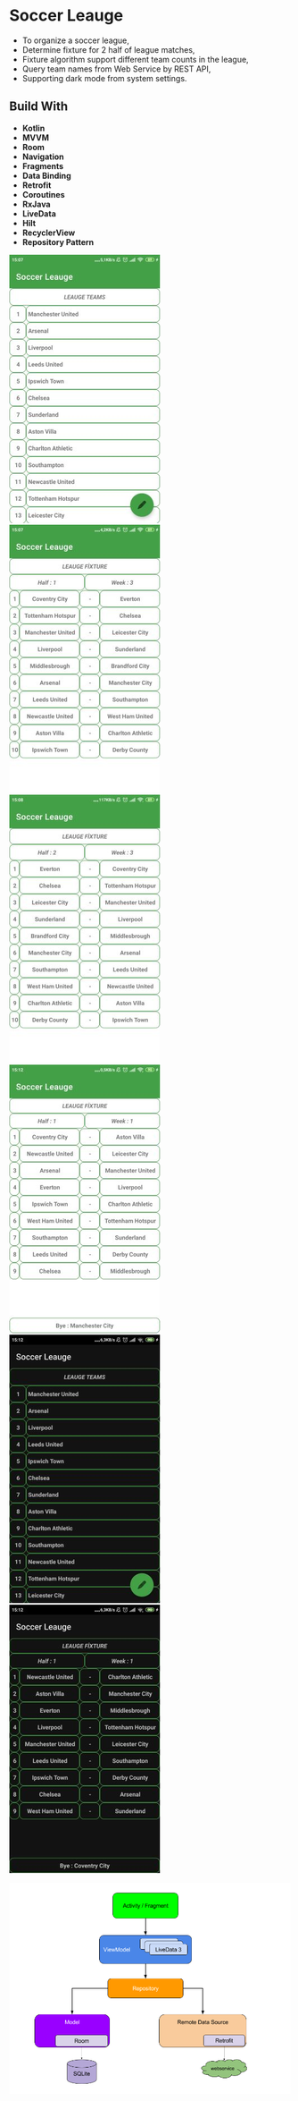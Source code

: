 # Soccer Leauge

* To organize a soccer league,
* Determine fixture for 2 half of league matches,
* Fixture algorithm support different team counts in the league,
* Query team names from Web Service by REST API,
* Supporting dark mode from system settings.


## Build With


* **Kotlin**
* **MVVM**
* **Room**
* **Navigation**
* **Fragments**
* **Data Binding**
* **Retrofit**
* **Coroutines**
* **RxJava**
* **LiveData**
* **Hilt**
* **RecyclerView**
* **Repository Pattern**



 ![enter image description here](https://github.com/mstfgvnc/soccerLeauge/blob/master/app/src/main/res/ss/ss1.jpg?raw=true)  ![enter image description here](https://github.com/mstfgvnc/soccerLeauge/blob/master/app/src/main/res/ss/ss2.jpg?raw=true) ![enter image description here](https://github.com/mstfgvnc/soccerLeauge/blob/master/app/src/main/res/ss/ss3.jpg?raw=true) ![enter image description here](https://github.com/mstfgvnc/soccerLeauge/blob/master/app/src/main/res/ss/ss4.jpg?raw=true) ![enter image description here](https://github.com/mstfgvnc/soccerLeauge/blob/master/app/src/main/res/ss/ss5.jpg?raw=true) ![enter image description here](https://github.com/mstfgvnc/soccerLeauge/blob/master/app/src/main/res/ss/ss6.jpg?raw=true)


![enter image description here](https://github.com/mstfgvnc/SpaceDelivery/blob/master/app/src/main/assets/arch.png?raw=true)




